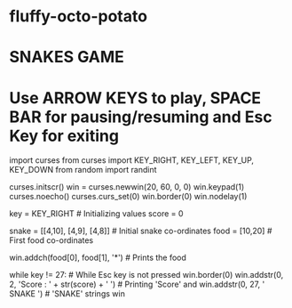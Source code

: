 # fluffy-octo-potato
# SNAKES GAME
# Use ARROW KEYS to play, SPACE BAR for pausing/resuming and Esc Key for exiting

import curses
from curses import KEY_RIGHT, KEY_LEFT, KEY_UP, KEY_DOWN
from random import randint


curses.initscr()
win = curses.newwin(20, 60, 0, 0)
win.keypad(1)
curses.noecho()
curses.curs_set(0)
win.border(0)
win.nodelay(1)

key = KEY_RIGHT                                                    # Initializing values
score = 0

snake = [[4,10], [4,9], [4,8]]                                     # Initial snake co-ordinates
food = [10,20]                                                     # First food co-ordinates

win.addch(food[0], food[1], '*')                                   # Prints the food

while key != 27:                                                   # While Esc key is not pressed
    win.border(0)
    win.addstr(0, 2, 'Score : ' + str(score) + ' ')                # Printing 'Score' and
    win.addstr(0, 27, ' SNAKE ')                                   # 'SNAKE' strings
    win
